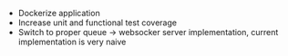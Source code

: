 - Dockerize application
- Increase unit and functional test coverage
- Switch to proper queue -> websocker server implementation, current implementation is very naive